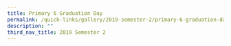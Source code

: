 ```yaml
---
title: Primary 6 Graduation Day
permalink: /quick-links/gallery/2019-semester-2/primary-6-graduation-day
description: ""
third_nav_title: 2019 Semester 2
---
```

